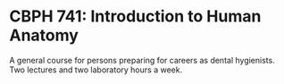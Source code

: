 # CBPH 741: Introduction to Human Anatomy

A general course for persons preparing for careers as dental hygienists. Two lectures and two laboratory hours a week.